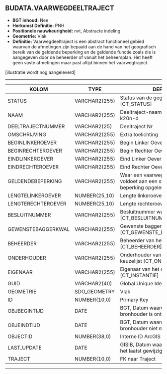 ﻿## BUDATA.VAARWEGDEELTRAJECT


* __BGT inhoud:__ Nee
* __Herkomst Definitie:__ PNH
* __Positionele nauwkeurigheid:__ nvt, Abstracte indeling
* __Geometrie:__ Vlak
* __Definitie:__
Vaarwegdeeltraject is een abstract functioneel gebied waarvan
de afmetingen zijn bepaald aan de hand van het geografisch
bereik van de geldende beperking en de geldende functie
zoals die is aangegeven door de beheerder of vanuit het
beheersplan. Het heeft geen vaste afmetingen maar past
altijd binnen het vaarwegtraject.


[illustratie wordt nog aangeleverd]

***

|KOLOM                               |TYPE              |DEFINITIE|
|------                              |----              |-----    |
|STATUS                              |VARCHAR2(255)     |Status van de gegevens, keuzelijst [CT_STATUS]
|NAAM                                |VARCHAR2(255)     |Deeltraject-naam, bijvoorbeeld k20n-d||
|DEELTRAJECTNUMMER                   |VARCHAR2(25)      |Deeltraject Nr|
|OMSCHRIJVING                        |VARCHAR2(255)     |Extra toelichting|
|BEGINLINKEROEVER                    |VARCHAR2(255)     |Begin Linker Oever|
|BEGINRECHTEROEVER                   |VARCHAR2(255)     |Begin Rechter Oever|
|EINDLINKEROEVER                     |VARCHAR2(255)     |Eind Linker Oever|
|EINDRECHTEROEVER                    |VARCHAR2(255)     |Eind Rechter Oever|
|GELDENDEBEPERKING                   |VARCHAR2(255)     |Waar een vaarwegdeeltraject niet voldoet aan een streefbeeld worden beperking opgelegd qua gebruik.|
|LENGTELINKEROEVER                   |NUMBER(25,10)     |Lengte linkeroever (m)|
|LENGTERECHTEROEVER                  |NUMBER(25,10)     |Lengte rechteroever (m)|
|BESLUITNUMMER                       |VARCHAR2(255)     |Besluitnummer waarde, keuzelijst [CT_BESLUITNUMMER]|
|GEWENSTEBAGGERKWAL                  |VARCHAR2(255)     |Gewenste baggerkwaliteit, keuzelijst [CT_GEWENSTE_BAGGERKWALITEIT]|
|BEHEERDER                           |VARCHAR2(255)     |Beheerder van het object, keuzelijst [CT_BEHEERDER]|
|ONDERHOUDER                         |VARCHAR2(255)     |Onderhouder van het object, keuzelijst [CT_ONDERHOUDER]|
|EIGENAAR                            |VARCHAR2(255)     |Eigenaar van het object, keuzelijst [CT_INSTANTIE]|
|GUID                                |VARCHAR2(40)      |Global Unique Identifier|
|GEOMETRIE                           |SDO_GEOMETRY      |Vlak|
|ID                                  |NUMBER(10,0)      |Primary Key|
|OBJBEGINTIJD                        |DATE              |BGT, Datum waarop het object bij de bronhouder is ontstaan|
|OBJEINDTIJD                         |DATE              |BGT, Datum waarop het object bij de bronhouder niet meer geldig is|
|OBJECTID                            |NUMBER(38,0)      |Interne ID ArcGIS|
|LAST_UPDATE                         |DATE              |GISIB, Datum waarop het object voor het laatst gewijzigd is in GISIB|
|TRAJECT                             |NUMBER(10,0)      |FK naar Traject|

***
